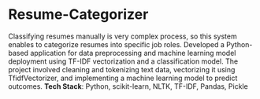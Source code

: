 # Resume-Categorizer
Classifying resumes manually is very complex process, so this system enables to categorize resumes into specific job roles.
Developed a Python-based application for data preprocessing and machine learning model deployment using TF-IDF vectorization and a classification model. The project involved cleaning and tokenizing text data, vectorizing it using TfidfVectorizer, and implementing a machine learning model to predict outcomes.
**Tech Stack**: Python, scikit-learn, NLTK, TF-IDF, Pandas, Pickle

